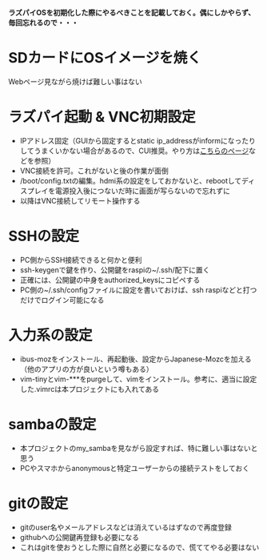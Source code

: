 **ラズパイOSを初期化した際にやるべきことを記載しておく。偶にしかやらず、毎回忘れるので・・・**

# SDカードにOSイメージを焼く
Webページ見ながら焼けば難しい事はない

# ラズパイ起動 & VNC初期設定
- IPアドレス固定（GUIから固定するとstatic ip_addressがinformになったりしてうまくいかない場合があるので、CUI推奨。やり方は[こちらのページ](https://qiita.com/Antareskkudo/items/782e4e94b8d04d95645d)などを参照）
- VNC接続を許可。これがないと後の作業が面倒
- /boot/config.txtの編集。hdmi系の設定をしておかないと、rebootしてディスプレイを電源投入後につないだ時に画面が写らないので忘れずに
- 以降はVNC接続してリモート操作する

# SSHの設定
- PC側からSSH接続できると何かと便利
- ssh-keygenで鍵を作り、公開鍵をraspiの~/.ssh/配下に置く
- 正確には、公開鍵の中身をauthorized_keysにコピペする
- PC側の~/.ssh/configファイルに設定を書いておけば、ssh raspiなどと打つだけでログイン可能になる

# 入力系の設定
- ibus-mozをインストール、再起動後、設定からJapanese-Mozcを加える（他のアプリの方が良いという噂もある）
- vim-tinyとvim-***をpurgeして、vimをインストール。参考に、適当に設定した.vimrcは本プロジェクトにも入れてある

# sambaの設定
- 本プロジェクトのmy_sambaを見ながら設定すれば、特に難しい事はないと思う
- PCやスマホからanonymousと特定ユーザーからの接続テストをしておく

# gitの設定
- gitのuser名やメールアドレスなどは消えているはずなので再度登録
- githubへの公開鍵再登録も必要になる
- これはgitを使おうとした際に自然と必要になるので、慌ててやる必要はない





